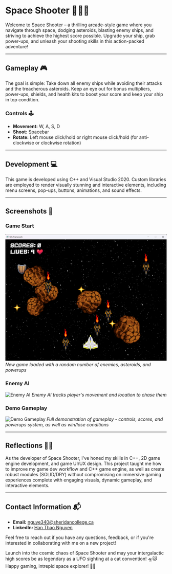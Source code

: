 # Space Shooter 🚀🌟👾

Welcome to Space Shooter – a thrilling arcade-style game where you navigate through space, dodging asteroids, blasting enemy ships, and striving to achieve the highest score possible. Upgrade your ship, grab power-ups, and unleash your shooting skills in this action-packed adventure!

---

## Gameplay 🎮

The goal is simple: Take down all enemy ships while avoiding their attacks and the treacherous asteroids. Keep an eye out for bonus multipliers, power-ups, shields, and health kits to boost your score and keep your ship in top condition.

### Controls 🕹️

- **Movement:** W, A, S, D
- **Shoot:** Spacebar
- **Rotate:** Left mouse click/hold or right mouse click/hold (for anti-clockwise or clockwise rotation)

---

## Development 💻

This game is developed using C++ and Visual Studio 2020. Custom libraries are employed to render visually stunning and interactive elements, including menu screens, pop-ups, buttons, animations, and sound effects.

---

## Screenshots 📸

### Game Start
![Game Start](https://raw.githubusercontent.com/nguye340/Space-Shooter-2D/main/Screenshots/gameplay.png)
*New game loaded with a random number of enemies, asteroids, and powerups*

### Enemy AI
![Enemy AI](https://raw.githubusercontent.com/nguye340/Space-Shooter-2D/main/Screenshots/enemyAI.gif)
*Enemy AI tracks player's movement and location to chase them*

### Demo Gameplay
![Demo Gameplay](https://raw.githubusercontent.com/nguye340/Space-Shooter-2D/main/Screenshots/demo.gif)
*Full demonstration of gameplay - controls, scores, and powerups system, as well as win/lose conditions*

---

## Reflections 👨‍💻

As the developer of Space Shooter, I've honed my skills in C++, 2D game engine development, and game UI/UX design. This project taught me how to improve my game dev workflow and C++ game engine, as well as create robust modules (SOLID/DRY) without compromising on immersive gaming experiences complete with engaging visuals, dynamic gameplay, and interactive elements.

---

## Contact Information 📬

- **Email:** nguye340@sheridancollege.ca
- **LinkedIn:** [Han Thao Nguyen](https://www.linkedin.com/in/hanthaonguyen/)

Feel free to reach out if you have any questions, feedback, or if you're interested in collaborating with me on a new project!

Launch into the cosmic chaos of Space Shooter and may your intergalactic high scores be as legendary as a UFO sighting at a cat convention! 🛸🐱 Happy gaming, intrepid space explorer! 🌌✨

